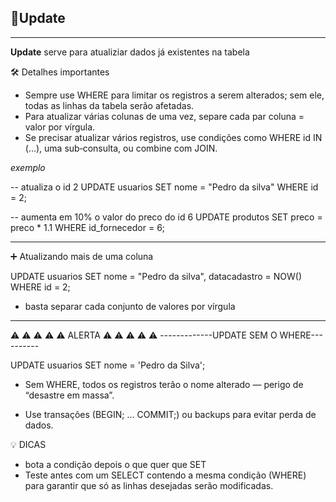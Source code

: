 ## 📌Update

---

**Update** serve para atualiziar dados já existentes na tabela

🛠️ Detalhes importantes

- Sempre use WHERE para limitar os registros a serem alterados; sem ele, todas as linhas da tabela serão afetadas.
- Para atualizar várias colunas de uma vez, separe cada par coluna = valor por vírgula.
- Se precisar atualizar vários registros, use condições como WHERE id IN (…), uma sub‑consulta, ou combine com JOIN.

_exemplo_

-- atualiza o id 2
UPDATE usuarios SET nome = "Pedro da silva" WHERE id = 2;

-- aumenta em 10% o valor do preco do id 6
UPDATE produtos SET preco = preco \* 1.1 WHERE id_fornecedor = 6;

---

➕ Atualizando mais de uma coluna

UPDATE usuarios SET nome = "Pedro da silva", datacadastro = NOW() WHERE id = 2;

- basta separar cada conjunto de valores por vírgula

---

⚠️ ⚠️ ⚠️ ⚠️ ⚠️ ALERTA ⚠️ ⚠️ ⚠️ ⚠️ ⚠️
-------------UPDATE SEM O WHERE----------

UPDATE usuarios
SET nome = 'Pedro da Silva';

- Sem WHERE, todos os registros terão o nome alterado — perigo de “desastre em massa”.

- Use transações (BEGIN; … COMMIT;) ou backups para evitar perda de dados.

💡 DICAS

- bota a condição depois o que quer que SET
- Teste antes com um SELECT contendo a mesma condição (WHERE) para garantir que só as linhas desejadas serão modificadas.
